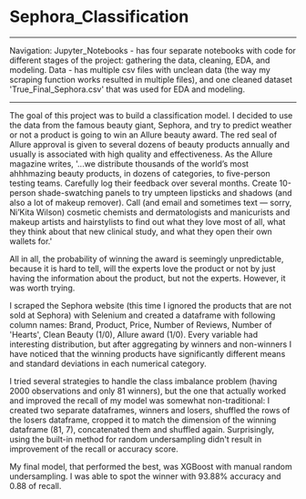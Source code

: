 # Sephora_Classification

--------------------------

Navigation:
Jupyter_Notebooks - has four separate notebooks with code for different stages of the project: gathering the data, cleaning, EDA, and modeling. 
Data - has multiple csv files with unclean data (the way my scraping function works resulted in multiple files), and one cleaned dataset 'True_Final_Sephora.csv' that was used for EDA and modeling.

--------------------------

The goal of this project was to build a classification model. I decided to use the data from the famous beauty giant, Sephora, and try to predict weather or not a product is going to win an Allure beauty award. The red seal of Allure approval is given to several dozens of beauty products annually and usually is associated with high quality and effectiveness. As the Allure magazine writes, '...we distribute thousands of the world’s most ahhhmazing beauty products, in dozens of categories, to five-person testing teams. Carefully log their feedback over several months. Create 10-person shade-swatching panels to try umpteen lipsticks and shadows (and also a lot of makeup remover). Call (and email and sometimes text — sorry, Ni’Kita Wilson) cosmetic chemists and dermatologists and manicurists and makeup artists and hairstylists to find out what they love most of all, what they think about that new clinical study, and what they open their own wallets for.'

All in all, the probability of winning the award is seemingly unpredictable, because it is hard to tell, will the experts love the product or not by just having the information about the product, but not the experts. However, it was worth trying. 

I scraped the Sephora website (this time I ignored the products that are not sold at Sephora) with Selenium and created a dataframe with following column names: Brand, Product, Price, Number of Reviews, Number of 'Hearts', Clean Beauty (1/0), Allure award (1/0). Every variable had interesting distribution, but after aggregating by winners and non-winners I have noticed that the winning products have significantly different means and standard deviations in each numerical category. 

I tried several strategies to handle the class imbalance problem (having 2000 observations and only 81 winners), but the one that actually worked and improved the recall of my model was somewhat non-traditional: I created two separate dataframes, winners and losers, shuffled the rows of the losers dataframe, cropped it to match the dimension of the winning dataframe (81, 7), concatenated them and shuffled again. Surprisingly, using the built-in method for random undersampling didn't result in improvement of the recall or accuracy score. 

My final model, that performed the best, was XGBoost with manual random undersampling. I was able to spot the winner with 93.88% accuracy and 0.88 of recall. 
